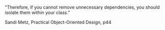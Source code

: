 "Therefore, if you cannot remove unnecessary dependencies, you should isolate them within your class."

Sandi Metz, Practical Object-Oriented Design, p44